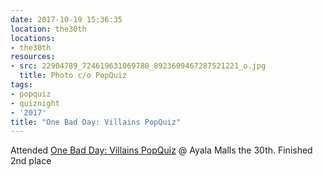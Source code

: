 ```yaml
---
date: 2017-10-19 15:36:35
location: the30th
locations:
- the30th
resources:
- src: 22904789_724619631069788_8923609467287521221_o.jpg
  title: Photo c/o PopQuiz
tags:
- popquiz
- quiznight
- '2017'
title: "One Bad Day: Villains PopQuiz"
---
```


Attended [One Bad Day: Villains PopQuiz](https://www.facebook.com/events/119041675456009/) @ Ayala Malls the 30th. Finished 2nd place